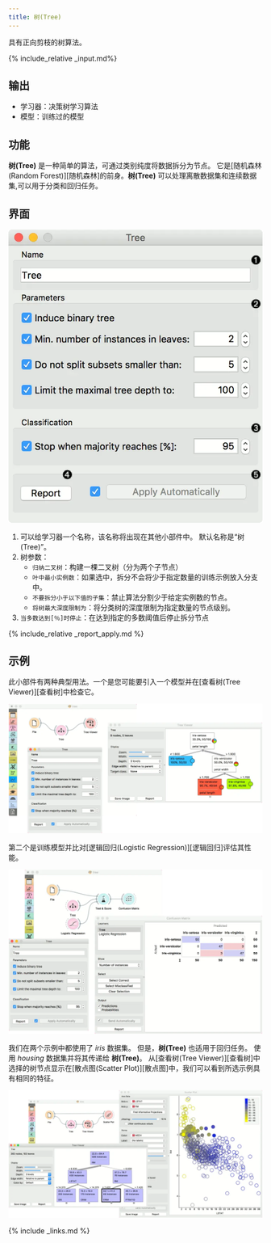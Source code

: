 ```yaml
---
title: 树(Tree)
---
```


具有正向剪枝的树算法。





{% include_relative _input.md%}

## 输出

- 学习器：决策树学习算法
- 模型：训练过的模型

## 功能
**树(Tree)** 是一种简单的算法，可通过类别纯度将数据拆分为节点。 它是[随机森林(Random Forest)][随机森林]的前身。**树(Tree)**  可以处理离散数据集和连续数据集,可以用于分类和回归任务。

## 界面
![](/assets/images/model/Tree-stamped.png.webp)

1. 可以给学习器一个名称，该名称将出现在其他小部件中。 默认名称是“树(Tree)”。
2. 树参数：
    - `归纳二叉树`：构建一棵二叉树（分为两个子节点）
    - `叶中最小实例数`：如果选中，拆分不会将少于指定数量的训练示例放入分支中。
    - `不要拆分小于以下值的子集`：禁止算法分割少于给定实例数的节点。
    - `将树最大深度限制为`：将分类树的深度限制为指定数量的节点级别。
3. `当多数达到[％]时停止`：在达到指定的多数阈值后停止拆分节点

{% include_relative _report_apply.md %}

## 示例
此小部件有两种典型用法。一个是您可能要引入一个模型并在[查看树(Tree Viewer)][查看树]中检查它。


![](/assets/images/model/Tree-classification-visualize.png.webp)

第二个是训练模型并比对[逻辑回归(Logistic Regression)][逻辑回归]评估其性能。

![](/assets/images/model/Tree-classification-model.png.webp)

我们在两个示例中都使用了 *iris* 数据集。 但是，**树(Tree)** 也适用于回归任务。 使用 *housing* 数据集并将其传递给 **树(Tree)**。 从[查看树(Tree Viewer)][查看树]中选择的树节点显示在[散点图(Scatter Plot)][散点图]中，我们可以看到所选示例具有相同的特征。


![](/assets/images/model/Tree-regression-subset.png.webp)


{% include _links.md %}